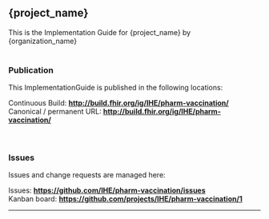 {project_name}
---
This is the Implementation Guide for {project_name} by {organization_name}
<br> </br>
###
### Publication
This ImplementationGuide is published in the following locations:

Continuous Build: __http://build.fhir.org/ig/IHE/pharm-vaccination/__  
Canonical / permanent URL: __http://build.fhir.org/ig/IHE/pharm-vaccination/__  
<br> </br>

### Issues
Issues and change requests are managed here:  

Issues:  __https://github.com/IHE/pharm-vaccination/issues__  
Kanban board:  __https://github.com/projects/IHE/pharm-vaccination/1__  

---
